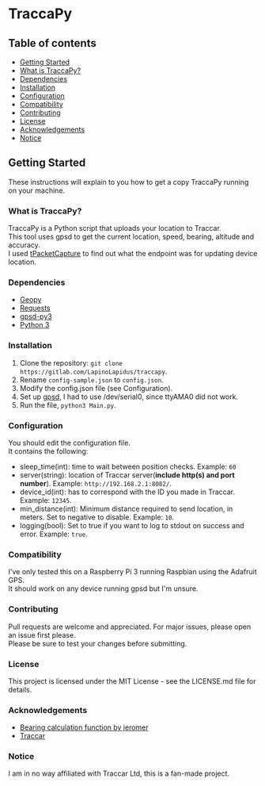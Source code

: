 # TraccaPy

## Table of contents
* [Getting Started](#getting-started)
* [What is TraccaPy?](#what-is-traccapy)
* [Dependencies](#dependencies)
* [Installation](#installation)
* [Configuration](#configuration)
* [Compatibility](#compatibility)
* [Contributing](#contributing)
* [License](#license)
* [Acknowledgements](#acknowledgements)
* [Notice](#notice)

## Getting Started

These instructions will explain to you how to get a copy TraccaPy running on your machine.

### What is TraccaPy?

TraccaPy is a Python script that uploads your location to Traccar.  
This tool uses gpsd to get the current location, speed, bearing, altitude and accuracy.  
I used [tPacketCapture](https://play.google.com/store/apps/details?id=jp.co.taosoftware.android.packetcapture&hl=en) to find out what the endpoint was for updating device location.

### Dependencies

* [Geopy](https://github.com/geopy/geopy)
* [Requests](https://github.com/requests/requests)
* [gpsd-py3](https://github.com/MartijnBraam/gpsd-py3)
* [Python 3](https://www.python.org/downloads/)

### Installation
1. Clone the repository: `git clone https://gitlab.com/LapinoLapidus/traccapy`.
2. Rename `config-sample.json` to `config.json`.
3. Modify the config.json file (see Configuration).
4. Set up [gpsd](https://learn.adafruit.com/adafruit-ultimate-gps-hat-for-raspberry-pi/use-gpsd), I had to use /dev/serial0, since ttyAMA0 did not work.
5. Run the file, `python3 Main.py`.

### Configuration

You should edit the configuration file.  
It contains the following:
* sleep_time(int): time to wait between position checks. Example: `60`
* server(string): location of Traccar server(**include http(s) and port number**). Example: `http://192.168.2.1:8082/`.
* device_id(int): has to correspond with the ID you made in Traccar. Example: `12345`.
* min_distance(int): Minimum distance required to send location, in meters. Set to negative to disable. Example: `10`.
* logging(bool): Set to true if you want to log to stdout on success and error. Example: `true`.

### Compatibility
I've only tested this on a Raspberry Pi 3 running Raspbian using the Adafruit GPS.  
It should work on any device running gpsd but I'm unsure.

### Contributing

Pull requests are welcome and appreciated. For major issues, please open an issue first please.  
Please be sure to test your changes before submitting.

### License

This project is licensed under the MIT License - see the LICENSE.md file for details.

### Acknowledgements

* [Bearing calculation function by jeromer](https://gist.github.com/jeromer/2005586)
* [Traccar](https://traccar.org)

### Notice

I am in no way affiliated with Traccar Ltd, this is a fan-made project.